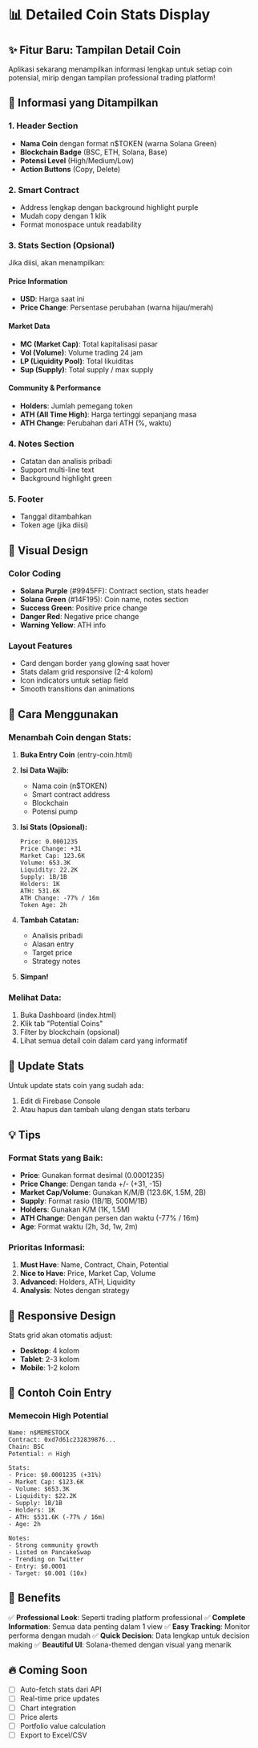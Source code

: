 # 📊 Detailed Coin Stats Display

## ✨ Fitur Baru: Tampilan Detail Coin

Aplikasi sekarang menampilkan informasi lengkap untuk setiap coin potensial, mirip dengan tampilan professional trading platform!

## 🎯 Informasi yang Ditampilkan

### 1. Header Section
- **Nama Coin** dengan format n$TOKEN (warna Solana Green)
- **Blockchain Badge** (BSC, ETH, Solana, Base)
- **Potensi Level** (High/Medium/Low)
- **Action Buttons** (Copy, Delete)

### 2. Smart Contract
- Address lengkap dengan background highlight purple
- Mudah copy dengan 1 klik
- Format monospace untuk readability

### 3. Stats Section (Opsional)
Jika diisi, akan menampilkan:

#### Price Information
- **USD**: Harga saat ini
- **Price Change**: Persentase perubahan (warna hijau/merah)

#### Market Data
- **MC (Market Cap)**: Total kapitalisasi pasar
- **Vol (Volume)**: Volume trading 24 jam
- **LP (Liquidity Pool)**: Total likuiditas
- **Sup (Supply)**: Total supply / max supply

#### Community & Performance
- **Holders**: Jumlah pemegang token
- **ATH (All Time High)**: Harga tertinggi sepanjang masa
- **ATH Change**: Perubahan dari ATH (%, waktu)

### 4. Notes Section
- Catatan dan analisis pribadi
- Support multi-line text
- Background highlight green

### 5. Footer
- Tanggal ditambahkan
- Token age (jika diisi)

## 🎨 Visual Design

### Color Coding
- **Solana Purple** (#9945FF): Contract section, stats header
- **Solana Green** (#14F195): Coin name, notes section
- **Success Green**: Positive price change
- **Danger Red**: Negative price change
- **Warning Yellow**: ATH info

### Layout Features
- Card dengan border yang glowing saat hover
- Stats dalam grid responsive (2-4 kolom)
- Icon indicators untuk setiap field
- Smooth transitions dan animations

## 📝 Cara Menggunakan

### Menambah Coin dengan Stats:

1. **Buka Entry Coin** (entry-coin.html)

2. **Isi Data Wajib:**
   - Nama coin (n$TOKEN)
   - Smart contract address
   - Blockchain
   - Potensi pump

3. **Isi Stats (Opsional):**
   ```
   Price: 0.0001235
   Price Change: +31
   Market Cap: 123.6K
   Volume: 653.3K
   Liquidity: 22.2K
   Supply: 1B/1B
   Holders: 1K
   ATH: 531.6K
   ATH Change: -77% / 16m
   Token Age: 2h
   ```

4. **Tambah Catatan:**
   - Analisis pribadi
   - Alasan entry
   - Target price
   - Strategy notes

5. **Simpan!**

### Melihat Data:

1. Buka Dashboard (index.html)
2. Klik tab "Potential Coins"
3. Filter by blockchain (opsional)
4. Lihat semua detail coin dalam card yang informatif

## 🔄 Update Stats

Untuk update stats coin yang sudah ada:
1. Edit di Firebase Console
2. Atau hapus dan tambah ulang dengan stats terbaru

## 💡 Tips

### Format Stats yang Baik:
- **Price**: Gunakan format desimal (0.0001235)
- **Price Change**: Dengan tanda +/- (+31, -15)
- **Market Cap/Volume**: Gunakan K/M/B (123.6K, 1.5M, 2B)
- **Supply**: Format rasio (1B/1B, 500M/1B)
- **Holders**: Gunakan K/M (1K, 1.5M)
- **ATH Change**: Dengan persen dan waktu (-77% / 16m)
- **Age**: Format waktu (2h, 3d, 1w, 2m)

### Prioritas Informasi:
1. **Must Have**: Name, Contract, Chain, Potential
2. **Nice to Have**: Price, Market Cap, Volume
3. **Advanced**: Holders, ATH, Liquidity
4. **Analysis**: Notes dengan strategy

## 📱 Responsive Design

Stats grid akan otomatis adjust:
- **Desktop**: 4 kolom
- **Tablet**: 2-3 kolom
- **Mobile**: 1-2 kolom

## 🚀 Contoh Coin Entry

### Memecoin High Potential
```
Name: n$MEMESTOCK
Contract: 0xd7d61c232839876...
Chain: BSC
Potential: 🔥 High

Stats:
- Price: $0.0001235 (+31%)
- Market Cap: $123.6K
- Volume: $653.3K
- Liquidity: $22.2K
- Supply: 1B/1B
- Holders: 1K
- ATH: $531.6K (-77% / 16m)
- Age: 2h

Notes:
- Strong community growth
- Listed on PancakeSwap
- Trending on Twitter
- Entry: $0.0001
- Target: $0.001 (10x)
```

## 🎯 Benefits

✅ **Professional Look**: Seperti trading platform professional
✅ **Complete Information**: Semua data penting dalam 1 view
✅ **Easy Tracking**: Monitor performa dengan mudah
✅ **Quick Decision**: Data lengkap untuk decision making
✅ **Beautiful UI**: Solana-themed dengan visual yang menarik

## 🔥 Coming Soon

- [ ] Auto-fetch stats dari API
- [ ] Real-time price updates
- [ ] Chart integration
- [ ] Price alerts
- [ ] Portfolio value calculation
- [ ] Export to Excel/CSV
